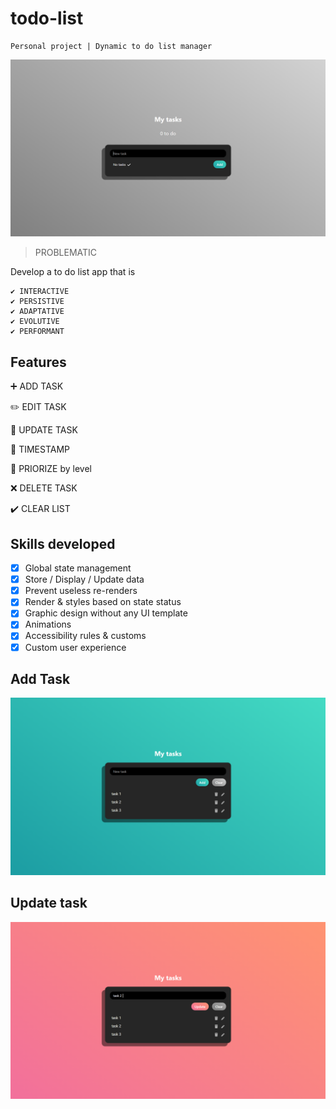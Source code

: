# todo-list

    Personal project | Dynamic to do list manager

<kbd>![Visuel](./screens/todo-list-1.png)</kbd>

> PROBLEMATIC

Develop a to do list app that is

    ✔ INTERACTIVE
    ✔ PERSISTIVE
    ✔ ADAPTATIVE
    ✔ EVOLUTIVE
    ✔ PERFORMANT

## Features

:heavy_plus_sign: ADD TASK

:pencil2: EDIT TASK

:arrows_counterclockwise: UPDATE TASK

:calendar: TIMESTAMP

:triangular_flag_on_post: PRIORIZE by level

:x: DELETE TASK

:heavy_check_mark: CLEAR LIST

## Skills developed

- [x] Global state management
- [x] Store / Display / Update data
- [x] Prevent useless re-renders
- [x] Render & styles based on state status
- [x] Graphic design without any UI template
- [x] Animations
- [x] Accessibility rules & customs
- [x] Custom user experience

## Add Task

<kbd>![Visuel](./todo-list-2.png)</kbd>

## Update task

<kbd>![Visuel](./todo-list-3.png)</kbd>
